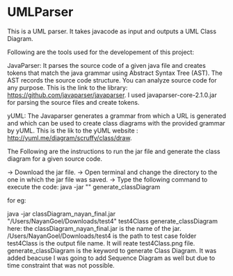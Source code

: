 # UMLParser

This is a UML parser. It takes javacode as input and outputs a UML Class Diagram.

Following are the tools used for the developement of this project:

JavaParser: It parses the source code of a given java file and creates tokens that match the java grammar using Abstract Syntax Tree (AST). The AST records the source code structure. You can analyze source code for any purpose. This is the link to the library: https://github.com/javaparser/javaparser.
I used javaparser-core-2.1.0.jar for parsing the source files and create tokens.

yUML: The Javaparser generates a grammar from which a URL is generated and which can be used to create class diagrams with the provided grammar by yUML. This is the lik to the yUML website : http://yuml.me/diagram/scruffy/class/draw.

The Following are the instructions to run the jar file and generate the class diagram for a given source code.

-> Download the jar file.
-> Open terminal and change the directory to the one in which the jar file was saved. 
-> Type the following command to execute the code:
java -jar <name of jar file> "<path to test case folder>" <name of output diagram> generate_classDiagram

for eg:

java -jar classDiagram_nayan_final.jar "/Users/NayanGoel/Downloads/test4" test4Class generate_classDiagram
here: the classDiagram_nayan_final.jar is the name of the jar. 
      /Users/NayanGoel/Downloads/test4 is the path to test case folder
      test4Class is the output file name. It will reate test4Class.png file.
      generate_classDiagram is the keyword to generate Class Diagram. It was added beacuse I was going to add Sequence Diagram       as well but due to time constraint that was not possible.
      
      

